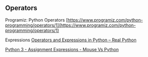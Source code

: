 ## Operators


Programiz: Python Operators [https://www.programiz.com/python-programming/operators/1](https://www.programiz.com/python-programming/operators/1) 

Expressions
[Operators and Expressions in Python – Real Python](https://realpython.com/python-operators-expressions/)

[Python 3 - Assignment Expressions - Mouse Vs Python](https://www.blog.pythonlibrary.org/2018/06/12/python-101-assignment-expressions/)